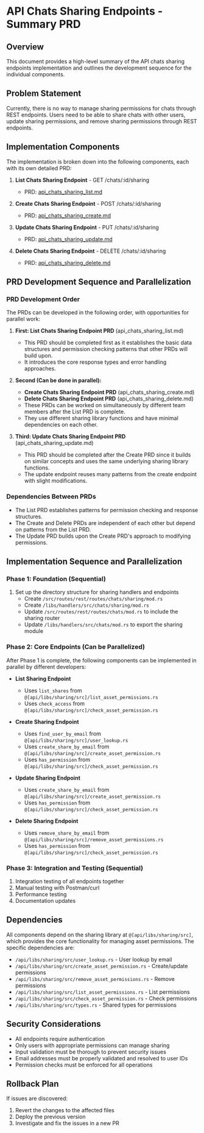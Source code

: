 # API Chats Sharing Endpoints - Summary PRD

## Overview
This document provides a high-level summary of the API chats sharing endpoints implementation and outlines the development sequence for the individual components.

## Problem Statement
Currently, there is no way to manage sharing permissions for chats through REST endpoints. Users need to be able to share chats with other users, update sharing permissions, and remove sharing permissions through REST endpoints.

## Implementation Components
The implementation is broken down into the following components, each with its own detailed PRD:

1. **List Chats Sharing Endpoint** - GET /chats/:id/sharing
   - PRD: [api_chats_sharing_list.md](/Users/dallin/buster/buster/api/prds/active/api_chats_sharing_list.md)

2. **Create Chats Sharing Endpoint** - POST /chats/:id/sharing
   - PRD: [api_chats_sharing_create.md](/Users/dallin/buster/buster/api/prds/active/api_chats_sharing_create.md)

3. **Update Chats Sharing Endpoint** - PUT /chats/:id/sharing
   - PRD: [api_chats_sharing_update.md](/Users/dallin/buster/buster/api/prds/active/api_chats_sharing_update.md)

4. **Delete Chats Sharing Endpoint** - DELETE /chats/:id/sharing
   - PRD: [api_chats_sharing_delete.md](/Users/dallin/buster/buster/api/prds/active/api_chats_sharing_delete.md)

## PRD Development Sequence and Parallelization

### PRD Development Order
The PRDs can be developed in the following order, with opportunities for parallel work:

1. **First: List Chats Sharing Endpoint PRD** (api_chats_sharing_list.md)
   - This PRD should be completed first as it establishes the basic data structures and permission checking patterns that other PRDs will build upon.
   - It introduces the core response types and error handling approaches.

2. **Second (Can be done in parallel):**
   - **Create Chats Sharing Endpoint PRD** (api_chats_sharing_create.md)
   - **Delete Chats Sharing Endpoint PRD** (api_chats_sharing_delete.md)
   - These PRDs can be worked on simultaneously by different team members after the List PRD is complete.
   - They use different sharing library functions and have minimal dependencies on each other.

3. **Third: Update Chats Sharing Endpoint PRD** (api_chats_sharing_update.md)
   - This PRD should be completed after the Create PRD since it builds on similar concepts and uses the same underlying sharing library functions.
   - The update endpoint reuses many patterns from the create endpoint with slight modifications.

### Dependencies Between PRDs
- The List PRD establishes patterns for permission checking and response structures.
- The Create and Delete PRDs are independent of each other but depend on patterns from the List PRD.
- The Update PRD builds upon the Create PRD's approach to modifying permissions.

## Implementation Sequence and Parallelization

### Phase 1: Foundation (Sequential)
1. Set up the directory structure for sharing handlers and endpoints
   - Create `/src/routes/rest/routes/chats/sharing/mod.rs`
   - Create `/libs/handlers/src/chats/sharing/mod.rs`
   - Update `/src/routes/rest/routes/chats/mod.rs` to include the sharing router
   - Update `/libs/handlers/src/chats/mod.rs` to export the sharing module

### Phase 2: Core Endpoints (Can be Parallelized)
After Phase 1 is complete, the following components can be implemented in parallel by different developers:

- **List Sharing Endpoint**
  - Uses `list_shares` from `@[api/libs/sharing/src]/list_asset_permissions.rs`
  - Uses `check_access` from `@[api/libs/sharing/src]/check_asset_permission.rs`

- **Create Sharing Endpoint**
  - Uses `find_user_by_email` from `@[api/libs/sharing/src]/user_lookup.rs`
  - Uses `create_share_by_email` from `@[api/libs/sharing/src]/create_asset_permission.rs`
  - Uses `has_permission` from `@[api/libs/sharing/src]/check_asset_permission.rs`

- **Update Sharing Endpoint**
  - Uses `create_share_by_email` from `@[api/libs/sharing/src]/create_asset_permission.rs`
  - Uses `has_permission` from `@[api/libs/sharing/src]/check_asset_permission.rs`

- **Delete Sharing Endpoint**
  - Uses `remove_share_by_email` from `@[api/libs/sharing/src]/remove_asset_permissions.rs`
  - Uses `has_permission` from `@[api/libs/sharing/src]/check_asset_permission.rs`

### Phase 3: Integration and Testing (Sequential)
1. Integration testing of all endpoints together
2. Manual testing with Postman/curl
3. Performance testing
4. Documentation updates

## Dependencies
All components depend on the sharing library at `@[api/libs/sharing/src]`, which provides the core functionality for managing asset permissions. The specific dependencies are:

- `/api/libs/sharing/src/user_lookup.rs` - User lookup by email
- `/api/libs/sharing/src/create_asset_permission.rs` - Create/update permissions
- `/api/libs/sharing/src/remove_asset_permissions.rs` - Remove permissions
- `/api/libs/sharing/src/list_asset_permissions.rs` - List permissions
- `/api/libs/sharing/src/check_asset_permission.rs` - Check permissions
- `/api/libs/sharing/src/types.rs` - Shared types for permissions

## Security Considerations
- All endpoints require authentication
- Only users with appropriate permissions can manage sharing
- Input validation must be thorough to prevent security issues
- Email addresses must be properly validated and resolved to user IDs
- Permission checks must be enforced for all operations

## Rollback Plan
If issues are discovered:
1. Revert the changes to the affected files
2. Deploy the previous version
3. Investigate and fix the issues in a new PR
